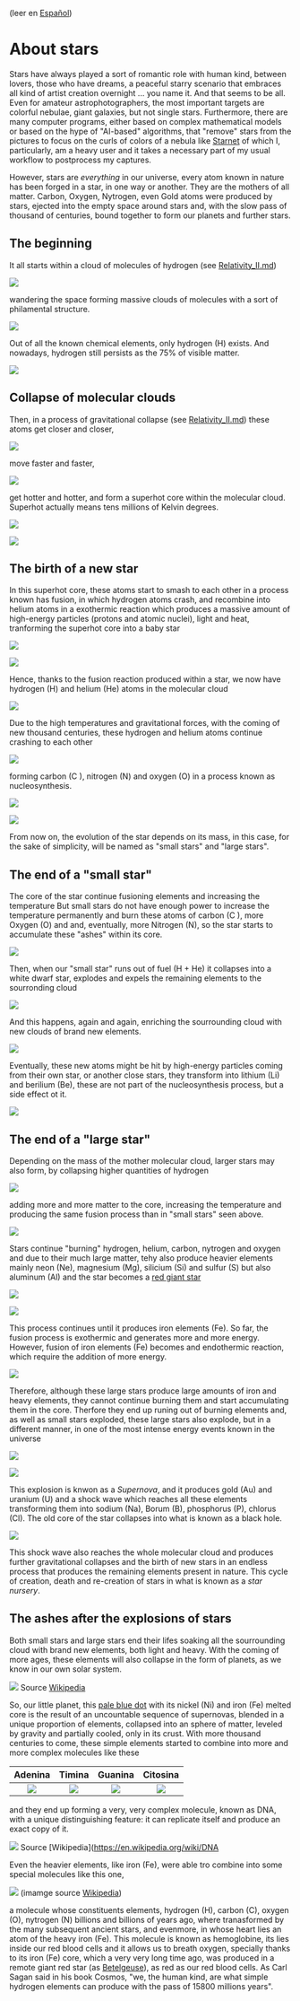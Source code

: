 (leer en [Español](Estrellas.md))

# About stars

Stars have always played a sort of romantic role with human kind, between lovers, those who have dreams, a peaceful starry scenario that embraces all kind of artist creation overnight ... you name it. And that seems to be all. Even for amateur astrophotographers, the most important targets are colorful nebulae, giant galaxies, but not single stars. Furthermore, there are many computer programs, either based on complex mathematical models or based on the hype of "AI-based" algorithms, that "remove" stars from the pictures to focus on the curls of colors of a nebula like [Starnet](https://www.starnetastro.com/) of which I, particularly, am a heavy user and it takes a necessary part of my usual workflow to postprocess my captures.

However, stars are *everything* in our universe, every atom known in nature has been forged in a star, in one way or another. They are the mothers of all matter. Carbon, Oxygen, Nytrogen, even Gold atoms were produced by stars, ejected into the empty space around stars and, with the slow pass of thousand of centuries, bound together to form our planets and further stars.


## The beginning

It all starts within a cloud of molecules of hydrogen (see [Relativity_II.md](./Relativity_II.md)) 

![](Pics/HCloud.jpg)


wandering the space forming massive clouds of molecules with a sort of philamental structure.

![](Pics/MolecularCloud_s.jpg)

Out of all the known chemical elements, only hydrogen (H) exists. And nowadays, hydrogen still persists as the 75% of visible matter.

![](Pics/Periodic1.jpg)

## Collapse of molecular clouds

Then, in a process of gravitational collapse (see [Relativity_II.md](./Relativity_II.md)) these atoms get closer and closer, 

![](Pics/HCloud2.jpg)


move faster and faster, 

![](Pics/HCloud3.jpg)

get hotter and hotter, and form a superhot core within the molecular cloud. Superhot actually means tens millions of Kelvin degrees.

![](Pics/MolecularCloud2_s.jpg)

![](Pics/HCloud4.jpg)

## The birth of a new star

In this superhot core, these atoms start to smash to each other in a process known has fusion, in which hydrogen atoms crash, and recombine into helium atoms in a exothermic reaction which produces a massive amount of high-energy particles (protons and atomic nuclei), light and heat, tranforming the superhot core into a baby star

![](Pics/MolecularCloud3_s.jpg)

![](Pics/BabyStar.jpg)

Hence, thanks to the fusion reaction produced within a star, we now have hydrogen (H) and helium (He) atoms in the molecular cloud

![](Pics/Periodic2.jpg)


Due to the high temperatures and gravitational forces, with the coming of new thousand centuries, these hydrogen and helium atoms continue crashing to each other 

![](Pics/BabyStar2.jpg)


forming carbon (C ), nitrogen (N) and oxygen (O) in a process known as nucleosynthesis.

![](Pics/Periodic3.jpg)

![](Pics/BabyStar3.jpg)

From now on, the evolution of the star depends on its mass, in this case, for the sake of simplicity, will be named as "small stars" and "large stars".

## The end of a "small star"

The core of the star continue fusioning elements and increasing the temperature
But small stars do not have enough power to increase the temperature permanently and burn these atoms of carbon (C ), more Oxygen (O) and and, eventually, more Nitrogen (N), so the star starts to accumulate these "ashes" within its core.


![](Pics/BabyStar4.jpg)

Then, when our "small star" runs out of fuel (H + He) it collapses into a white dwarf star, explodes and expels the remaining elements to the sourronding cloud

![](Pics/SN1.jpg)

And this happens, again and again, enriching the sourrounding cloud with new clouds of brand new elements.

![](Pics/SN2.jpg)

Eventually, these new atoms might be hit by high-energy particles coming from their own star, or another close stars, they transform into lithium (Li) and berilium (Be), these are not part of the nucleosynthesis process, but a side effect ot it.

![](Pics/Periodic4.jpg)



## The end of a "large star"

Depending on the mass of the mother molecular cloud, larger stars may also form, by collapsing higher 	quantities of hydrogen

![](Pics/SN3.jpg)

adding more and more matter to the core, increasing the temperature and producing the same fusion process than in "small stars" seen above.


![](Pics/GiantStar2.jpg)	

Stars continue "burning" hydrogen, helium, carbon, nytrogen and oxygen and due to their much large matter, tehy also produce heavier elements mainly neon (Ne),  magnesium (Mg), silicium (Si) and sulfur (S) but also aluminum (Al) and the star becomes a [red giant star](https://en.wikipedia.org/wiki/Red_giant)


![](Pics/GiantStar3.jpg)


![](Pics/Periodic5.jpg)

This process continues until it produces iron elements (Fe). So far, the fusion process is exothermic and generates more and more energy. However, fusion of iron elements (Fe) becomes and endothermic reaction, which require the addition of more energy. 


![](Pics/GiantStar4.jpg)

Therefore, although these large stars produce large amounts of iron and heavy elements, they cannot continue burning them and start accumulating them in the core. Therfore they end up runing out of burning elements and, as well as small stars  exploded, these large stars also explode, but in a different manner, in one of the most intense energy events known in the universe


![](Pics/MolecularCloud4_s.jpg)

![](Pics/SN4.jpg)


This explosion is knwon as a *Supernova*, and it produces gold (Au) and uranium (U) and a shock wave which reaches all these elements transforming them into sodium (Na), Borum (B), phosphorus (P), chlorus (Cl). The old core of the star collapses into what is known as a black hole.

![](Pics/Periodic6.jpg)

This shock wave also reaches the whole molecular cloud and produces further gravitational collapses and the birth of new stars in an endless process that produces the remaining elements present in nature. This cycle of creation, death and re-creation of stars in what is known as a *star nursery*.


## The ashes after the explosions of stars

Both small stars and large stars end their lifes soaking all the sourrounding cloud with brand new elements, both light and heavy. With the coming of more ages, these elements will also collapse in the form of planets, as we know in our own solar system.

![](Pics/earth-crust.jpg)
Source [Wikipedia](https://en.wikipedia.org/wiki/Internal_structure_of_Earth#Core) 

So, our little planet, this [pale blue dot](https://en.wikipedia.org/wiki/Pale_Blue_Dot) with its nickel (Ni) and iron (Fe) melted core is the result of an uncountable sequence of supernovas, blended in a unique proportion of elements, collapsed into an sphere of matter, leveled by gravity and partially cooled, only in its crust. With more thousand centuries to come, these simple elements started to combine into more and more complex molecules like these

|Adenina| Timina | Guanina  | Citosina |
| :----: | :----: | :----: | :----: |
|![](Pics/Adenina.png) |![](Pics/Citosina.png) |![](Pics/Guanina.png) |![](Pics/Citosina.png) |


and they end up forming a very, very complex molecule, known as DNA, with a unique distinguishing feature: it can replicate itself and produce an exact copy of it.

![](Pics/DNA.png)
Source [Wikipedia](https://en.wikipedia.org/wiki/DNA

Even the heavier elements, like iron (Fe), were able tro combine into some special molecules like this one,

![](Pics/hemoglobine.jpg)
(imamge source [Wikipedia](https://en.wikipedia.org/wiki/Hemoglobin))

a molecule whose constituents elements, hydrogen (H), carbon (C), oxygen (O), nytrogen (N) billions and billions of years ago, where tranasformed by the many subsequent ancient stars, and evenmore, in whose heart lies an atom of the heavy iron (Fe). This molecule is known as hemoglobine, its lies inside our red blood cells and it allows us to breath oxygen, specially thanks to its iron (Fe) core, which a very very long time ago, was produced in a remote giant red star (as [Betelgeuse](Betelgeuse_Star.md)), as red as our red blood cells.	As Carl Sagan said in his book Cosmos, "we, the human kind,  are what simple hydrogen elements can produce with the pass of 15800 millions years".





